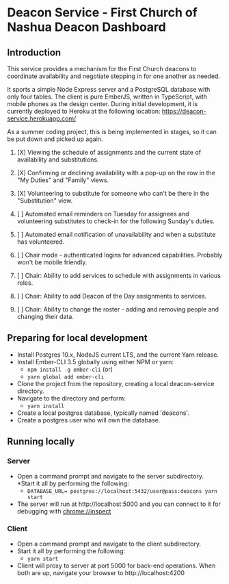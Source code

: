 # Deacon Service - First Church of Nashua Deacon Dashboard

## Introduction

This service provides a mechanism for the First Church deacons to coordinate availability and negotiate stepping in for one another as needed.

It sports a simple Node Express server and a PostgreSQL database with only four tables. The client is pure EmberJS, written in TypeScript, with mobile phones as the design center. During initial development, it is currently deployed to Heroku at the following location: https://deacon-service.herokuapp.com/

As a summer coding project, this is being implemented in stages, so it can be put down and picked up again.

1. [X] Viewing the schedule of assignments and the current state of availability and substitutions.

2. [X] Confirming or declining availability with a pop-up on the row in the "My Duties" and "Family" views.

3. [X] Volunteering to substitute for someone who can't be there in the "Substitution" view.

4. [ ] Automated email reminders on Tuesday for assignees and volunteering substitutes to check-in for the following Sunday's duties.

5. [ ] Automated email notification of unavailability and when a substitute has volunteered.

6. [ ] Chair mode - authenticated logins for advanced capabilities. Probably won't be mobile friendly.

7. [ ] Chair: Ability to add services to schedule with assignments in various roles.

8. [ ] Chair: Ability to add Deacon of the Day assignments to services.

9. [ ] Chair: Ability to change the roster - adding and removing people and changing their data.

## Preparing for local development

* Install Postgres 10.x, NodeJS current LTS, and the current Yarn release.
* Install Ember-CLI 3.5 globally using either NPM or yarn:
   * `npm install -g ember-cli` (or) 
   * `yarn global add ember-cli`
* Clone the project from the repository, creating a local deacon-service directory.
* Navigate to the directory and perform:
     * `yarn install`
* Create a local postgres database, typically named 'deacons'.
* Create a postgres user who will own the database.

## Running locally

### Server
* Open a command prompt and navigate to the server subdirectory.
*Start it all by performing the following:
    * `DATABASE_URL= postgres://localhost:5432/user@pass:deacons yarn start`
* The server will run at http://localhost:5000 and you can connect to it for 
debugging with [chrome://inspect](chrome://inspect)

### Client
* Open a command prompt and navigate to the client subdirectory.
* Start it all by performing the following:
   	* `yarn start`
* Client will proxy to server at port 5000 for back-end operations.
When both are up, navigate your browser to http://localhost:4200


